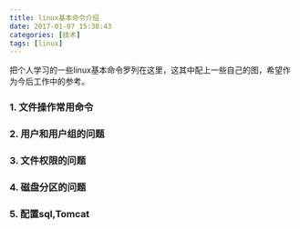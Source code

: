 ```yaml
---
title: linux基本命令介绍
date: 2017-01-07 15:38:43
categories: [技术]
tags: [linux]
---
```


把个人学习的一些linux基本命令罗列在这里，这其中配上一些自己的图，希望作为今后工作中的参考。 <!--more-->


### 1. 文件操作常用命令

### 2. 用户和用户组的问题

### 3. 文件权限的问题

### 4. 磁盘分区的问题

### 5. 配置sql,Tomcat
